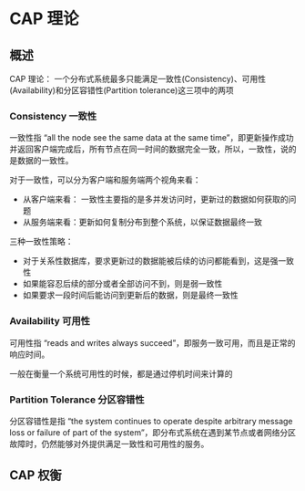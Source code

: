 # CAP 理论

## 概述

CAP 理论： 一个分布式系统最多只能满足一致性(Consistency)、可用性(Availability)和分区容错性(Partition tolerance)这三项中的两项

### Consistency 一致性

一致性指 “all the node see the same data at the same time”，即更新操作成功并返回客户端完成后，所有节点在同一时间的数据完全一致，所以，一致性，说的是数据的一致性。

对于一致性，可以分为客户端和服务端两个视角来看：

+ 从客户端来看： 一致性主要指的是多并发访问时，更新过的数据如何获取的问题
+ 从服务端来看：更新如何复制分布到整个系统，以保证数据最终一致

三种一致性策略：

+ 对于关系性数据库，要求更新过的数据能被后续的访问都能看到，这是强一致性
+ 如果能容忍后续的部分或者全部访问不到，则是弱一致性
+ 如果要求一段时间后能访问到更新后的数据，则是最终一致性

### Availability 可用性

可用性指 “reads and writes always succeed”，即服务一致可用，而且是正常的响应时间。

一般在衡量一个系统可用性的时候，都是通过停机时间来计算的

### Partition Tolerance 分区容错性

分区容错性是指 “the system continues to operate despite arbitrary message loss or failure of part of the system”，即分布式系统在遇到某节点或者网络分区故障时，仍然能够对外提供满足一致性和可用性的服务。

## CAP 权衡
